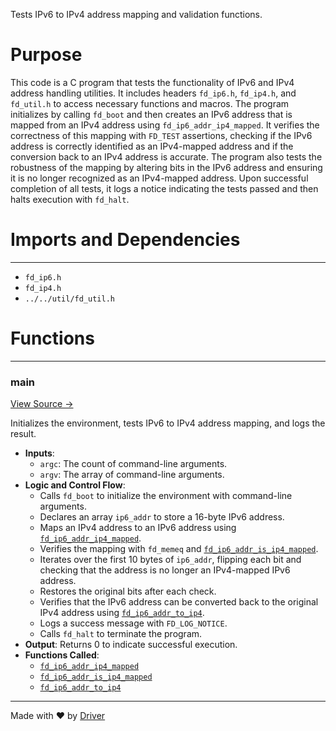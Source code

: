 <!--------------------------------------------------------------------------------->
<!-- IMPORTANT: This file is auto-generated by Driver (https://driver.ai). -------->
<!-- Manual edits may be overwritten on future commits. --------------------------->
<!--------------------------------------------------------------------------------->

Tests IPv6 to IPv4 address mapping and validation functions.

# Purpose
This code is a C program that tests the functionality of IPv6 and IPv4 address handling utilities. It includes headers `fd_ip6.h`, `fd_ip4.h`, and `fd_util.h` to access necessary functions and macros. The program initializes by calling `fd_boot` and then creates an IPv6 address that is mapped from an IPv4 address using `fd_ip6_addr_ip4_mapped`. It verifies the correctness of this mapping with `FD_TEST` assertions, checking if the IPv6 address is correctly identified as an IPv4-mapped address and if the conversion back to an IPv4 address is accurate. The program also tests the robustness of the mapping by altering bits in the IPv6 address and ensuring it is no longer recognized as an IPv4-mapped address. Upon successful completion of all tests, it logs a notice indicating the tests passed and then halts execution with `fd_halt`.
# Imports and Dependencies

---
- `fd_ip6.h`
- `fd_ip4.h`
- `../../util/fd_util.h`


# Functions

---
### main<!-- {{#callable:main}} -->
[View Source →](<../../../../../src/util/net/test_ip6.c#L5>)

Initializes the environment, tests IPv6 to IPv4 address mapping, and logs the result.
- **Inputs**:
    - `argc`: The count of command-line arguments.
    - `argv`: The array of command-line arguments.
- **Logic and Control Flow**:
    - Calls `fd_boot` to initialize the environment with command-line arguments.
    - Declares an array `ip6_addr` to store a 16-byte IPv6 address.
    - Maps an IPv4 address to an IPv6 address using [`fd_ip6_addr_ip4_mapped`](<fd_ip6.h.md#fd_ip6_addr_ip4_mapped>).
    - Verifies the mapping with `fd_memeq` and [`fd_ip6_addr_is_ip4_mapped`](<fd_ip6.h.md#fd_ip6_addr_is_ip4_mapped>).
    - Iterates over the first 10 bytes of `ip6_addr`, flipping each bit and checking that the address is no longer an IPv4-mapped IPv6 address.
    - Restores the original bits after each check.
    - Verifies that the IPv6 address can be converted back to the original IPv4 address using [`fd_ip6_addr_to_ip4`](<fd_ip6.h.md#fd_ip6_addr_to_ip4>).
    - Logs a success message with `FD_LOG_NOTICE`.
    - Calls `fd_halt` to terminate the program.
- **Output**: Returns 0 to indicate successful execution.
- **Functions Called**:
    - [`fd_ip6_addr_ip4_mapped`](<fd_ip6.h.md#fd_ip6_addr_ip4_mapped>)
    - [`fd_ip6_addr_is_ip4_mapped`](<fd_ip6.h.md#fd_ip6_addr_is_ip4_mapped>)
    - [`fd_ip6_addr_to_ip4`](<fd_ip6.h.md#fd_ip6_addr_to_ip4>)



---
Made with ❤️ by [Driver](https://www.driver.ai/)